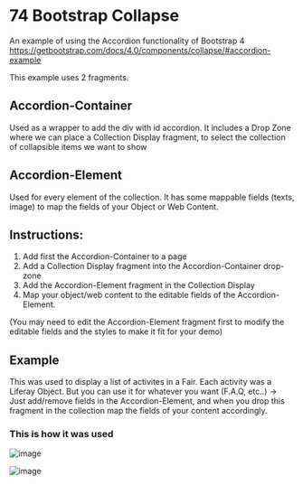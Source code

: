 # 74 Bootstrap Collapse

An example of using the Accordion functionality of Bootstrap 4
https://getbootstrap.com/docs/4.0/components/collapse/#accordion-example

This example uses 2 fragments.
## Accordion-Container 
Used as a wrapper to add the div with id accordion.
It includes a Drop Zone where we can place a Collection Display fragment, to select the collection of collapsible items we want to show

## Accordion-Element
Used for every element of the collection. It has some mappable fields (texts, image) to map the fields of your Object or Web Content.

## Instructions:
1. Add first the Accordion-Container to a page
2. Add a Collection Display fragment into the Accordion-Container drop-zone
3. Add the Accordion-Element fragment in the Collection Display
4. Map your object/web content to the editable fields of the Accordion-Element.

(You may need to edit the Accordion-Element fragment first to modify the editable fields and the styles to make it fit for your demo)

## Example
This was used to display a list of activites in a Fair. Each activity was a Liferay Object.
But you can use it for whatever you want (F.A.Q, etc..) -> Just add/remove fields in the Accordion-Element, and when you drop this fragment in the collection map the fields of your content accordingly.

### This is how it was used

![image](https://user-images.githubusercontent.com/19341713/208486835-96eb91a2-39f1-441f-a2e7-6c9bfbe5541f.png)

![image](https://user-images.githubusercontent.com/19341713/208486903-84f724e7-e1c1-42ef-9a66-57024617372a.png)
